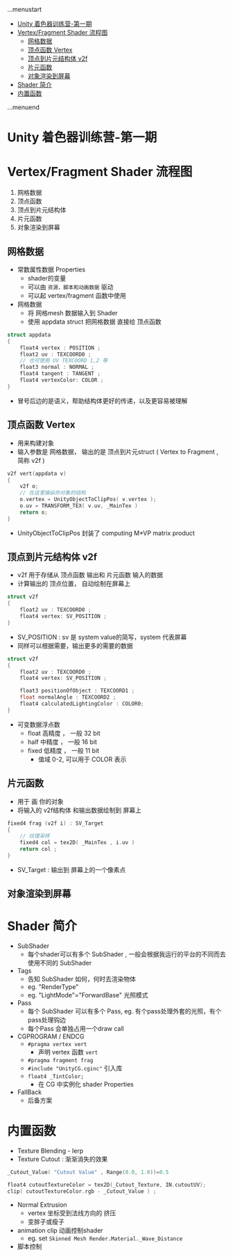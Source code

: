 ...menustart

- [Unity 着色器训练营-第一期](#c312d2f70b33e7b9fc109a7f18b7064c)
- [Vertex/Fragment Shader 流程图](#5f35020575fd0f69782095488cd2d31a)
    - [网格数据](#7f9c5e8dc5b4304f3dd93429b593e7cf)
    - [顶点函数  Vertex](#10bfff2b9f6e3f8264f386b9db32e2c3)
    - [顶点到片元结构体 v2f](#952f518b997e7016e2d36d7378723cbf)
    - [片元函数](#dfe265012d0b7450d8f3ea4fa60dc9ac)
    - [对象渲染到屏幕](#8b96d0b90c9fc07c078397b6e8e3525f)
- [Shader 简介](#5b10f0101701b5aeeac2e1839b046f9a)
- [内置函数](#78162069390d96b9230a2f222f902b54)

...menuend


<h2 id="c312d2f70b33e7b9fc109a7f18b7064c"></h2>


# Unity 着色器训练营-第一期

<h2 id="5f35020575fd0f69782095488cd2d31a"></h2>


# Vertex/Fragment Shader 流程图

 1. 网格数据
 2. 顶点函数
 3. 顶点到片元结构体
 4. 片元函数
 5. 对象渲染到屏幕


<h2 id="7f9c5e8dc5b4304f3dd93429b593e7cf"></h2>


## 网格数据

 - 常数属性数据 Properties
    - shader的变量
    - 可以由 `资源，脚本和动画数据` 驱动
    - 可以起  vertex/fragment 函数中使用
 - 网格数据
    - 将 网格mesh 数据输入到 Shader 
    - 使用 appdata struct 把网格数据 直接给 顶点函数

```c
struct appdata
{
    float4 vertex : POSITION ;
    float2 uv : TEXCOORD0 ;
    // 也可使用 UV TEXCOORD 1,2 等
    float3 normal : NORMAL ;
    float4 tangent : TANGENT ;
    float4 vertexColor: COLOR ;    
}
```

 - 冒号后边的是语义，帮助结构体更好的传递，以及更容易被理解


<h2 id="10bfff2b9f6e3f8264f386b9db32e2c3"></h2>


## 顶点函数  Vertex 

 - 用来构建对象
 - 输入参数是 网格数据， 输出的是  顶点到片元struct ( Vertex to Fragment , 简称 v2f )

```c
v2f vert(appdata v) 
{
    v2f o;
    // 在这里操纵你对象的结构
    o.vertex = UnityObjectToClipPos( v.vertex );
    o.uv = TRANSFORM_TEX( v.uv, _MainTex )
    return o;
}
```

 - UnityObjectToClipPos 封装了 computing M\*VP matrix product

<h2 id="952f518b997e7016e2d36d7378723cbf"></h2>


## 顶点到片元结构体 v2f

 - v2f 用于存储从 顶点函数 输出和 片元函数 输入的数据
 - 计算输出的 顶点位置， 自动绘制在屏幕上

```c
struct v2f
{
    float2 uv : TEXCOORD0 ; 
    float4 vertex: SV_POSITION ;    
}
```

 - SV_POSITION : sv 是 system value的简写，system 代表屏幕
 - 同样可以根据需要，输出更多的需要的数据

```c
struct v2f
{
    float2 uv : TEXCOORD0 ; 
    float4 vertex: SV_POSITION ;    

    float3 positionOfObject : TEXCOORD1 ;
    float normalAngle : TEXCOORD2 ; 
    float4 calculatedLightingColor : COLOR0;
}
```

 - 可变数据浮点数
    - float 高精度 ， 一般 32 bit
    - half 中精度 ， 一般 16 bit
    - fixed 低精度 ， 一般 11 bit
        - 值域 0-2, 可以用于 COLOR 表示

<h2 id="dfe265012d0b7450d8f3ea4fa60dc9ac"></h2>


## 片元函数    

 - 用于 画 你的对象
 - 将输入的 v2f结构体 和输出数据绘制到 屏幕上

```c
fixed4 frag (v2f i) : SV_Target
{
    // 纹理采样
    fixed4 col = tex2D( _MainTex , i.uv )  
    return col ;   
}
```

 - SV_Target : 输出到 屏幕上的一个像素点

<h2 id="8b96d0b90c9fc07c078397b6e8e3525f"></h2>


## 对象渲染到屏幕   

<h2 id="5b10f0101701b5aeeac2e1839b046f9a"></h2>


# Shader 简介

 - SubShader 
    - 每个shader可以有多个 SubShader , 一般会根据我运行的平台的不同而去使用不同的 SubShader
 - Tags 
    - 告知 SubShader 如何，何时去渲染物体
    - eg. "RenderType"
    - eg. "LightMode"="ForwardBase"   光照模式
 - Pass
    - 每个 SubShader 可以有多个 Pass, eg. 有个pass处理外套的光照，有个pass处理钩边
    - 每个Pass 会单独占用一个draw call
 - CGPROGRAM / ENDCG
    - `#pragma vertex vert`
        - 声明 vertex 函数 `vert`
    - `#pragma fragment frag` 
    - `#include "UnityCG.cginc"` 引入库
    - `float4 _TintColor;`  
        - 在 CG 中实例化 shader Properties
 - FallBack 
    - 后备方案

<h2 id="78162069390d96b9230a2f222f902b54"></h2>


# 内置函数

 - Texture Blending - lerp
 - Texture Cutout : 渐渐消失的效果

```c
_Cutout_Value( "Cutout Value" , Range(0.0, 1.0))=0.5 

float4 cutoutTextureColor = tex2D(_Cutout_Texture, IN.cutoutUV);
clip( cutoutTextureColor.rgb - _Cutout_Value ) ;
```

 - Normal Extrusion
    - vertex 坐标受到法线方向的 挤压
    - 变胖子或瘦子
 - animation clip 动画控制shader
    - eg. set `Skinned Mesh Render.Material._Wave_Distance` 
 - 脚本控制




